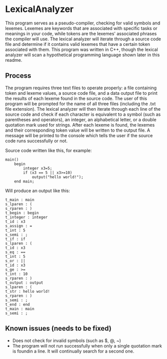 # LexicalAnalyzer

This program serves as a pseudo-compiler, checking for valid symbols and lexemes. Lexemes are keywords that are associated with specific tasks or meanings in your code, while tokens are the lexemes' associated phrases the compiler will use. The lexical analyzer will iterate through a source code file and determine if it contains valid lexemes that have a certain token associated with them. This program was written in C++, though the lexical analyzer will scan a hypothetical programming language shown later in this readme.

## Process

The program requires three text files to operate properly: a file containing token and lexeme values, a source code file, and a data output file to print the results of each lexeme
found in the source code. The user of this program will be prompted for the name of all three files (including the .txt file extension). The lexical analyzer will then iterate 
through each line of the source code and check if each character is equivalent to a symbol (such as parentheses and operators), an integer, an alphabetical letter, or a double 
quotation mark used for strings. After each lexeme is found, the lexemes and their corresponding token value will be written to the output file. A message will be printed to the
console which tells the user if the source code runs successfully or not.

Source code written like this, for example:
```
main()
	begin
		integer x3=5;
		if (x3 == 5 || x3>=10)
			output("hello world!");
	end main;
  ```
  Will produce an output like this:
  ```
  t_main : main
s_lparen : (
s_rparen : )
t_begin : begin
t_integer : integer
t_id : x3
s_assign : =
t_int : 5
s_semi : ;
t_if : if
s_lparen : (
t_id : x3
s_eq : ==
t_int : 5
s_or : ||
t_id : x3
s_ge : >=
t_int : 10
s_rparen : )
t_output : output
s_lparen : (
t_str : hello world!
s_rparen : )
s_semi : ;
t_end : end
t_main : main
s_semi : ;
```

## Known issues (needs to be fixed)
- Does not check for invalid symbols (such as $, @, ~)
- The program will not run successfully when only a single quotation mark is foundin a line. It will continually search for a second one.
